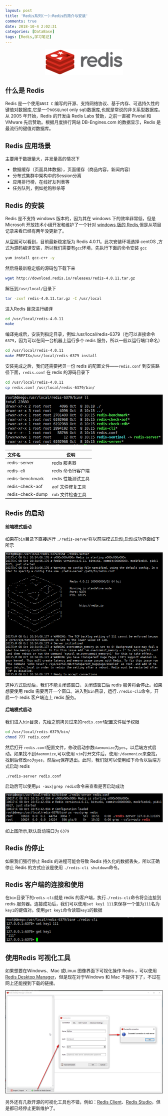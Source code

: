 ```yaml
---
layout: post
title: 'Redis系列(一):Redis的简介与安装'
comments: true
date: 2018-10-4 2:02:31
categories: [DataBase]
tags: [Redis,学习笔记]
---
```


<!--more -->

<center>
<img src="learn-redis-1\redis-white.png" width="250px" />
</center>


## 什么是 Redis

Redis 是一个使用`ANSI C` 编写的开源、支持网络协议、基于内存、可选持久性的键值对数据库,它是一个`NOSQL`not only sql)数据库,也就是常说的非关系型数据库。从 2005 年开始，Redis 的开发由 Redis Labs 赞助，之前一直被 Pivotal 和 VMware 先后赞助。根据月度排行网站 DB-Engines.com 的数据显示，Redis 是最流行的键值对数据库。

## Redis 应用场景

主要用于数据量大，并发量高的情况下

- 数据缓存（页面具体数据），页面缓存（商品内容，新闻内容）
- 分布式集群中架构中的Session分离
- 应用排行榜，在线好友列表等
- 任务队列，例如抢购秒杀等

## Redis 的安装

Redis 是不支持 windows 版本的，因为其在 windows 下的效率非常低，但是Microsoft 开放技术小组开发和维护了一个针对 [windows 版的 Redis](https://github.com/MicrosoftArchive/redis),但是从项目记录来看已经有两年没更新了。

从[官网](https://redis.io/)可以看到，目前最新稳定版为 Redis 4.0.11。此次安装环境选择 centOS ,方式为源码编译安装，所以我们需要有`gcc`环境，先执行下面的命令安装 `gcc`

```bash
yum install gcc-c++ -y
```

然后将最新稳定版的源码包下载下来

```bash
wget http://download.redis.io/releases/redis-4.0.11.tar.gz
```

解压到`/usr/local/`目录下

```bash
tar -zxvf redis-4.0.11.tar.gz -C /usr/local
```

进入Redis 目录进行编译

```bash
cd /usr/local/redis-4.0.11
make
```

编译完成后，安装到指定目录，例如:/usr/local/redis-6379（也可以直接命令`6379`，因为可以在同一台机器上运行多个 redis 服务，所以一般以运行端口命名）

```bash
cd /usr/local/redis-4.0.11
make PREFIX=/usr/local/redis-6379 install
```

安装完成之后，我们还需要拷贝一份 redis 的配置文件——`redis.conf` 到安装路径下面，`redis.conf` 在 redis 的源码目录下

```bash
cd /usr/local/redis-4.0.11
cp redis.conf /usr/local/redis-6379/bin/
```

![安装目录bin下的文件列表](learn-redis-1\redis安装后目录结构.png)

| 文件名         | 说明    |
| :------------ | ------- |
| redis-server | redis 服务器 |
| redis-cli | redis 命令行客户端 |
| redis-benchmark | redis 性能测试工具 |
| redis-check-aof | aof 文件修复工具 |
| redis-check-dump | rub 文件检查工具 |

## Redis 的启动

#### 前端模式启动

如果在`bin`目录下直接运行 `./redis-server`将以前端模式启动,启动成功界面如下所示

![redis前端启动](learn-redis-1\redis前端启动.png)

这种方式启动后，我们不能关闭该窗口，关闭该窗口后 redis 服务将会停止。如果想要使用 redis 需要再开一个窗口。进入到`bin`目录，运行`./redis-cli`命令，开启一个 redis 客户端连上 redis 服务。

#### 后端模式启动

我们进入`bin`目录，先给之前拷贝过来的`redis.conf`配置文件赋予权限

```bash
cd /usr/local/redis-6379/bin/
chmod 777 redis.conf
```

然后打开 `redis.conf`配置文件，修改启动参数`daemonize`为`yes`，以后端方式启动。如果找不到`daemonize`,可以使用 `vim`打开文件后，使用`:/daemonize`来查找，找到后修改`no`为`yes`，然后`wq`保存退出。此时，我们就可以使用如下命令以后端方式启动 redis

```bash
./redis-server redis.conf
```

启动后可以使用`ps -aux|grep redis`命令来查看是否启动成功

![后端启动成功](learn-redis-1\后端启动成功.png)

如上图所示,默认启动端口为 `6379`

## Redis 的停止

如果我们强行停止 Redis 的进程可能会导致 Redis 持久化的数据丢失，所以正确停止 Redis 的方式应该是使用 `./redis-cli shutdown`命令。

## Redis 客户端的连接和使用

在`bin`目录下的`redis-cli`就是 redis 的客户端，执行`./redis-cli`命令将会连接到 redis 服务器。连接成功后，我们可以使用`set key1 111`来保存一个值为`111`名为`key1`的键值对。使用`get key1`命令读取`key1`的数据

![连接redis客户端](learn-redis-1\连接redis客户端.png)



## 使用Redis 可视化工具

如果想要在Windows、Mac 或Linux 图像界面下可视化操作 Redis ，可以使用 [Redis Desktop Manager](https://github.com/uglide/RedisDesktopManager/)，但是现在对于Windows 和 Mac 不提供下了，不过在网上还能搜到下载的链接。

![连接可视化工具](learn-redis-1\连接可视化工具.png)

另外还有几款开源的可视化工具也不错，例如：[Redis Client](https://github.com/caoxinyu/RedisClient)、[Redis Studio](https://github.com/cinience/RedisStudio)，但是都已经停止更新维护了。

